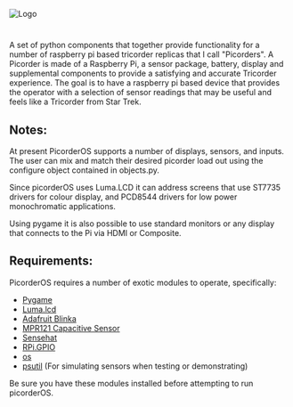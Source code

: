![Logo](https://raw.githubusercontent.com/directive0/picorderOS/master/assets/picorderOS_logo.png?raw=true "PicorderOS Logo")

#
A set of python components that together provide functionality for a number of raspberry pi based tricorder replicas that I call "Picorders". A Picorder is made of a Raspberry Pi, a sensor package, battery, display and supplemental components to provide a satisfying and accurate Tricorder experience. The goal is to have a raspberry pi based device that provides the operator with a selection of sensor readings that may be useful and feels like a Tricorder from Star Trek.  

## Notes:
At present PicorderOS supports a number of displays, sensors, and inputs. The user can mix and match their desired picorder load out using the configure object contained in objects.py.

Since picorderOS uses Luma.LCD it can address screens that use ST7735 drivers for colour display, and PCD8544 drivers for low power monochromatic applications.

Using pygame it is also possible to use standard monitors or any display that connects to the Pi via HDMI or Composite.

## Requirements:
PicorderOS requires a number of exotic modules to operate, specifically:
- [Pygame](https://www.pygame.org/wiki/GettingStarted)
- [Luma.lcd](https://pypi.org/project/luma.lcd/)
- [Adafruit Blinka](https://learn.adafruit.com/circuitpython-on-raspberrypi-linux/installing-circuitpython-on-raspberry-pi)
- [MPR121 Capacitive Sensor](https://github.com/adafruit/Adafruit_CircuitPython_MPR121)
- [Sensehat](https://projects.raspberrypi.org/en/projects/getting-started-with-the-sense-hat/2)
- [RPi.GPIO](https://pypi.org/project/RPi.GPIO/)
- [os](https://pythonprogramming.net/python-3-os-module/)
- [psutil](https://psutil.readthedocs.io/en/latest/) (For simulating sensors when testing or demonstrating)

Be sure you have these modules installed before attempting to run picorderOS.
